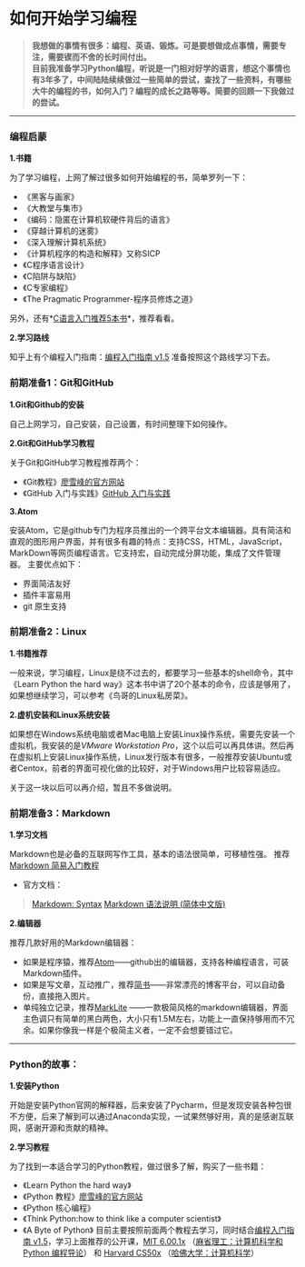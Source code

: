 # 如何开始学习编程


> **我想做的事情有很多：编程、英语、锻炼。可是要想做成点事情，需要专注，需要锲而不舍的长时间付出。** <br />
>**目前我准备学习Python编程，听说是一门相对好学的语言，想这个事情也有3年多了，中间陆陆续续做过一些简单的尝试，查找了一些资料，有哪些大牛的编程的书，如何入门？编程的成长之路等等。简要的回顾一下我做过的尝试。**

------

### 编程启蒙

**1.书籍**

为了学习编程，上网了解过很多如何开始编程的书，简单罗列一下：
- 《黑客与画家》
- 《大教堂与集市》
- 《编码：隐匿在计算机软硬件背后的语言》
- 《穿越计算机的迷雾》
- 《深入理解计算机系统》
- 《计算机程序的构造和解释》又称SICP
- 《C程序语言设计》
- 《C陷阱与缺陷》
- 《C专家编程》
- 《The Pragmatic Programmer-程序员修炼之道》

另外，还有*[C语言入门推荐5本书](http://blog.jobbole.com/53108/)*，推荐看看。

**2.学习路线**

知乎上有个编程入门指南：[编程入门指南 v1.5](https://zhuanlan.zhihu.com/p/19959253)
准备按照这个路线学习下去。

### 前期准备1：Git和GitHub

**1.Git和Github的安装**

自己上网学习，自己安装，自己设置，有时间整理下如何操作。

**2.Git和GitHub学习教程**

关于Git和GitHub学习教程推荐两个：
- 《Git教程》[廖雪峰的官方网站](https://www.liaoxuefeng.com/)
- 《GitHub 入门与实践》[GitHub 入门与实践](https://book.douban.com/subject/26462816/)

**3.Atom**

安装Atom，它是github专门为程序员推出的一个跨平台文本编辑器。具有简洁和直观的图形用户界面，并有很多有趣的特点：支持CSS，HTML，JavaScript，MarkDown等网页编程语言。它支持宏，自动完成分屏功能，集成了文件管理器。
主要优点如下：
- 界面简洁友好
- 插件丰富易用
- git 原生支持

### 前期准备2：Linux

**1.书籍推荐**

一般来说，学习编程，Linux是绕不过去的，都要学习一些基本的shell命令，其中《Learn Python the hard way》这本书中讲了20个基本的命令，应该是够用了，如果想继续学习，可以参考《鸟哥的Linux私房菜》。

**2.虚机安装和Linux系统安装**

如果想在Windows系统电脑或者Mac电脑上安装Linux操作系统，需要先安装一个虚拟机，我安装的是*VMware Workstation Pro*，这个以后可以再具体讲。然后再在虚拟机上安装Linux操作系统，Linux发行版本有很多，一般推荐安装Ubuntu或者Centox，前者的界面可视化做的比较好，对于Windows用户比较容易适应。

关于这一块以后可以再介绍，暂且不多做说明。

### 前期准备3：Markdown

**1.学习文档**

Markdown也是必备的互联网写作工具，基本的语法很简单，可移植性强。
推荐[Markdown 简易入门教程](http://www.jianshu.com/p/20e82ddb37cb)

- 官方文档：
>[Markdown: Syntax](http://daringfireball.net/projects/markdown/syntax)
[Markdown 语法说明 (简体中文版)](http://wowubuntu.com/markdown/)

**2.编辑器**

推荐几款好用的Markdown编辑器：
- 如果是程序猿，推荐[Atom](https://atom.io/)——github出的编辑器，支持各种编程语言，可装Markdown插件。
- 如果是写文章，互动推广，推荐[简书](http://www.jianshu.com/)——非常漂亮的博客平台，可以自动备份，直接拖入图片。
- 单纯独立记录，推荐[MarkLite](https://itunes.apple.com/us/app/marklite-zhuan-ye-demarkdown/id1098107145?l=es&mt=8) ——一款极简风格的markdown编辑器，界面主色调只有简单的黑白两色，大小只有1.5M左右，功能上一直保持够用而不冗余。如果你像我一样是个极简主义者，一定不会想要错过它。

---
### Python的故事：

**1.安装Python**

开始是安装Python官网的解释器，后来安装了Pycharm，但是发现安装各种包很不方便，后来了解到可以通过Anaconda实现，一试果然够好用，真的是感谢互联网，感谢开源和贡献的精神。

**2.学习教程**

为了找到一本适合学习的Python教程，做过很多了解，购买了一些书籍：
- 《Learn Python the hard way》
- 《Python 教程》[廖雪峰的官方网站](https://www.liaoxuefeng.com/)
- 《Python 核心编程》
- 《Think Python:how to think like a computer scientist》
- 《A Byte of Python》
目前主要按照前面两个教程去学习，同时结合[编程入门指南 v1.5](https://zhuanlan.zhihu.com/p/19959253)，学习上面推荐的公开课，[MIT 6.00.1x](https://zhuanlan.zhihu.com/p/%22) （[麻省理工：计算机科学和 Python 编程导论](http://link.zhihu.com/?target=http%3A//www.xuetangx.com/courses/course-v1%3AMITx%2B6_00_1x%2Bsp/about)）
和
[Harvard CS50x](http://link.zhihu.com/?target=https%3A//www.edx.org/course/introduction-computer-science-harvardx-cs50x) （[哈佛大学：计算机科学](http://link.zhihu.com/?target=http%3A//v.163.com/special/opencourse/cs50.html)）
